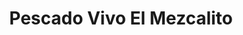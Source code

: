 ---
title: "Pescado Vivo El Mezcalito"
url: /villa-de-alvarez/pescado-vivo-el-mezcalito/
shop: Fisch
---